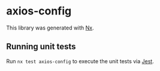 # axios-config

This library was generated with [Nx](https://nx.dev).

## Running unit tests

Run `nx test axios-config` to execute the unit tests via [Jest](https://jestjs.io).
